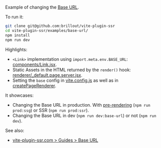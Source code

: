 Example of changing the [Base URL](https://vite-plugin-ssr.com/base-url).

To run it:

```bash
git clone git@github.com:brillout/vite-plugin-ssr
cd vite-plugin-ssr/examples/base-url/
npm install
npm run dev
```

Highlights:
 - `<Link>` implementation using `import.meta.env.BASE_URL`: [components/Link.jsx](components/Link.jsx).
 - Static Assets in the HTML returned by the `render()` hook: [renderer/_default.page.server.jsx](renderer/_default.page.server.jsx).
 - Setting the `base` config in [vite.config.js](vite.config.js) as well as in [createPageRenderer](server/server.js).

It showcases:
 - Changing the Base URL in production. With [pre-rendering](https://vite-plugin-ssr.com/pre-rendering) (`npm run prod:ssg`) or SSR (`npm run prod:ssr`).
 - Changing the Base URL in dev (`npm run dev:base-url`) or not (`npm run dev`).

See also:
 - [vite-plugin-ssr.com > Guides > Base URL](https://vite-plugin-ssr.com/base-url)
